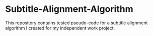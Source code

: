 # Subtitle-Alignment-Algorithm
This repository contains tested pseudo-code for a subtitle alignment algorithm I created for my independent work project.
